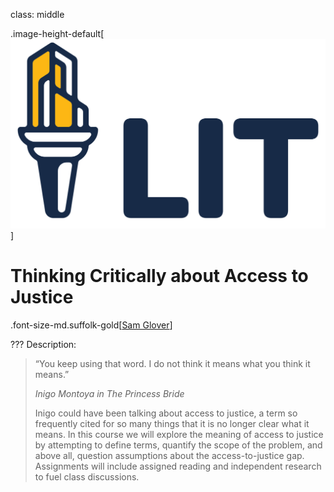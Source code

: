 class: middle

.image-height-default[![LIT Lab logo](../assets/litlab-logos/lit-lab-logo-small.svg)]
# Thinking Critically about Access to Justice

.font-size-md.suffolk-gold[[Sam Glover](https://samglover.net)]

???
Description:

> “You keep using that word. I do not think it means what you think it means.” 
> 
> <cite>Inigo Montoya in *The Princess Bride*</cite>
>
> Inigo could have been talking about access to justice, a term so frequently cited for so many things that it is no longer clear what it means. In this course we will explore the meaning of access to justice by attempting to define terms, quantify the scope of the problem, and above all, question assumptions about the access-to-justice gap. Assignments will include assigned reading and independent research to fuel class discussions.